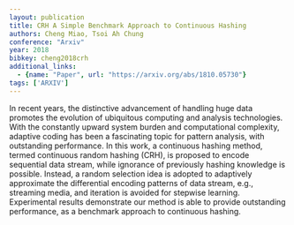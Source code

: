 ```yaml
---
layout: publication
title: CRH A Simple Benchmark Approach to Continuous Hashing
authors: Cheng Miao, Tsoi Ah Chung
conference: "Arxiv"
year: 2018
bibkey: cheng2018crh
additional_links:
  - {name: "Paper", url: "https://arxiv.org/abs/1810.05730"}
tags: ['ARXIV']
---
```

In recent years, the distinctive advancement of handling huge data promotes the evolution of ubiquitous computing and analysis technologies. With the constantly upward system burden and computational complexity, adaptive coding has been a fascinating topic for pattern analysis, with outstanding performance. In this work, a continuous hashing method, termed continuous random hashing (CRH), is proposed to encode sequential data stream, while ignorance of previously hashing knowledge is possible. Instead, a random selection idea is adopted to adaptively approximate the differential encoding patterns of data stream, e.g., streaming media, and iteration is avoided for stepwise learning. Experimental results demonstrate our method is able to provide outstanding performance, as a benchmark approach to continuous hashing.
